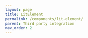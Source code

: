 ```yaml
---
layout: page
title: LitElement
permalink: /components/lit-element/
parent: Third party integration
nav_order: 2
---
```

